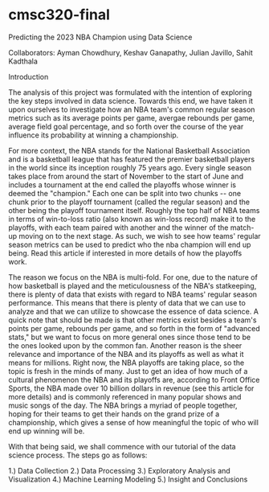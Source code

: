 # cmsc320-final

Predicting the 2023 NBA Champion using Data Science

Collaborators: Ayman Chowdhury, Keshav Ganapathy, Julian Javillo, Sahit Kadthala

Introduction

The analysis of this project was formulated with the intention of exploring the key steps involved in data science. Towards this end, we have taken it upon ourselves to investigate how an NBA team's common regular season metrics such as its average points per game, avergae rebounds per game, average field goal percentage, and so forth over the course of the year influence its probability at winning a championship.

For more context, the NBA stands for the National Basketball Association and is a basketball league that has featured the premier basketball players in the world since its inception roughly 75 years ago. Every single season takes place from around the start of November to the start of June and includes a tournament at the end called the playoffs whose winner is deemed the "champion." Each one can be split into two chunks -- one chunk prior to the playoff tournament (called the regular season) and the other being the playoff tournament itself. Roughly the top half of NBA teams in terms of win-to-loss ratio (also known as win-loss record) make it to the playoffs, with each team paired with another and the winner of the match-up moving on to the next stage. As such, we wish to see how teams' regular season metrics can be used to predict who the nba champion will end up being. Read this article if interested in more details of how the playoffs work.

The reason we focus on the NBA is multi-fold. For one, due to the nature of how basketball is played and the meticulousness of the NBA's statkeeping, there is plenty of data that exists with regard to NBA teams' regular season performance. This means that there is plenty of data that we can use to analyze and that we can utilize to showcase the essence of data science. A quick note that should be made is that other metrics exist besides a team's points per game, rebounds per game, and so forth in the form of "advanced stats," but we want to focus on more general ones since those tend to be the ones looked upon by the common fan. Another reason is the sheer relevance and importance of the NBA and its playoffs as well as what it means for millions. Right now, the NBA playoffs are taking place, so the topic is fresh in the minds of many. Just to get an idea of how much of a cultural phenomenon the NBA and its playoffs are, according to Front Office Sports, the NBA made over 10 billion dollars in revenue (see this article for more details) and is commonly referenced in many popular shows and music songs of the day. The NBA brings a myriad of people together, hoping for their teams to get their hands on the grand prize of a championship, which gives a sense of how meaningful the topic of who will end up winning will be.

With that being said, we shall commence with our tutorial of the data science process. The steps go as follows:

1.) Data Collection
2.) Data Processing
3.) Exploratory Analysis and Visualization
4.) Machine Learning Modeling
5.) Insight and Conclusions

